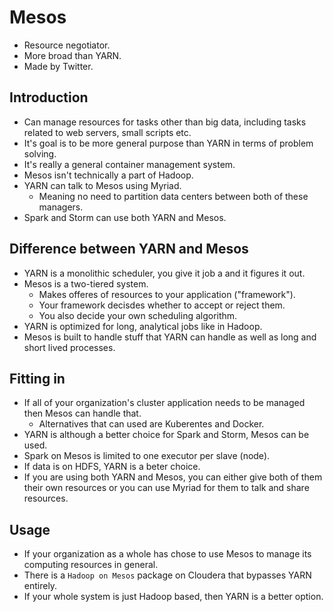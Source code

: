 # Mesos

- Resource negotiator.
- More broad than YARN.
- Made by Twitter.

## Introduction

- Can manage resources for tasks other than big data, including tasks related to web servers, small scripts etc.
- It's goal is to be more general purpose than YARN in terms of problem solving.
- It's really a general container management system.
- Mesos isn't technically a part of Hadoop.
- YARN can talk to Mesos using Myriad.
  - Meaning no need to partition data centers between both of these managers.
- Spark and Storm can use both YARN and Mesos.

## Difference between YARN and Mesos

- YARN is a monolithic scheduler, you give it job a and it figures it out.
- Mesos is a two-tiered system.
  - Makes offeres of resources to your application ("framework").
  - Your framework decisdes whether to accept or reject them.
  - You also decide your own scheduling algorithm.
- YARN is optimized for long, analytical jobs like in Hadoop.
- Mesos is built to handle stuff that YARN can handle as well as long and short lived processes.

## Fitting in

- If all of your organization's cluster application needs to be managed then Mesos can handle that.
  - Alternatives that can used are Kuberentes and Docker.
- YARN is although a better choice for Spark and Storm, Mesos can be used.
- Spark on Mesos is limited to one executor per slave (node).
- If data is on HDFS, YARN is a beter choice.
- If you are using both YARN and Mesos, you can either give both of them their own resources or you can use Myriad for them to talk and share resources.

## Usage

- If your organization as a whole has chose to use Mesos to manage its computing resources in general.
- There is a `Hadoop on Mesos` package on Cloudera that bypasses YARN entirely.
- If your whole system is just Hadoop based, then YARN is a better option.
